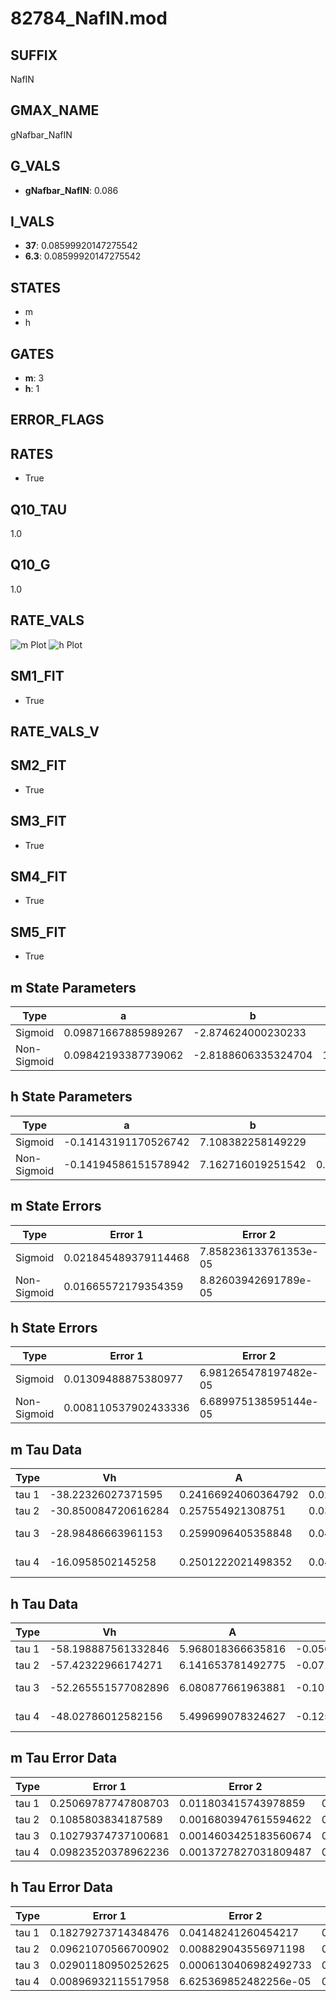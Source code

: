 # 82784_NafIN.mod

## SUFFIX

NafIN

## GMAX_NAME

gNafbar_NafIN

## G_VALS

- **gNafbar_NafIN**: 0.086

## I_VALS

- **37**: 0.08599920147275542
- **6.3**: 0.08599920147275542

## STATES

- m
- h

## GATES

- **m**: 3
- **h**: 1

## ERROR_FLAGS


## RATES

- True

## Q10_TAU

1.0

## Q10_G

1.0

## RATE_VALS

![m Plot](/Users/pbozelos/Dropbox/icg-Chai-Panos/supermodels/output_markdown_files/Na/82784_NafIN.mod/images/m.png)
![h Plot](/Users/pbozelos/Dropbox/icg-Chai-Panos/supermodels/output_markdown_files/Na/82784_NafIN.mod/images/h.png)

## SM1_FIT

- True

## RATE_VALS_V

## SM2_FIT

- True

## SM3_FIT

- True

## SM4_FIT

- True

## SM5_FIT

- True

## m State Parameters

| Type | a | b | c | d |
| --- | --- | --- | --- | --- |
| Sigmoid | 0.09871667885989267 | -2.874624000230233 |
| Non-Sigmoid | 0.09842193387739062 | -2.8188606335324704 | 1.0028561366348858 | 0.006644358235842145 |

## h State Parameters

| Type | a | b | c | d |
| --- | --- | --- | --- | --- |
| Sigmoid | -0.14143191170526742 | 7.108382258149229 |
| Non-Sigmoid | -0.14194586151578942 | 7.162716019251542 | 0.9991430333561742 | 0.0052149638388534255 |

## m State Errors

| Type | Error 1 | Error 2 | Error 3 |
| --- | --- | --- | --- |
| Sigmoid | 0.021845489379114468 | 7.858236133761353e-05 | 0.013606553262438743 |
| Non-Sigmoid | 0.01665572179354359 | 8.82603942691789e-05 | 0.01037408509259037 |

## h State Errors

| Type | Error 1 | Error 2 | Error 3 |
| --- | --- | --- | --- |
| Sigmoid | 0.01309488875380977 | 6.981265478197482e-05 | 0.01018646249333241 |
| Non-Sigmoid | 0.008110537902433336 | 6.689975138595144e-05 | 0.006309155556579407 |

## m Tau Data

| Type | Vh | A | b1 | b2 | c1 | c2 | d1 | d2 | e1 | e2 |
| --- | --- | --- | --- | --- | --- | --- | --- | --- | --- | --- |
| tau 1 | -38.22326027371595 | 0.24166924060364792 | 0.027694325839190074 | 0.017742511445086442 |
| tau 2 | -30.850084720616284 | 0.257554921308751 | 0.03850820169992614 | 0.00025691206739029965 | 0.03146209108401705 | -0.00013394109643830013 |
| tau 3 | -28.98486663961153 | 0.2599096405358848 | 0.04309459086046611 | 0.00044932616809666674 | 1.969541035054343e-06 | 0.03764707883253237 | -0.00026822069823817914 | 7.030915925044298e-07 |
| tau 4 | -16.0958502145258 | 0.2501222021498352 | 0.047571078496777316 | 0.0011049995062699161 | 1.6137121587460764e-05 | 8.695363588483834e-08 | 0.06574387418102491 | -0.0012401311332772779 | 1.2106110871654155e-05 | -4.4174601118789335e-08 |

## h Tau Data

| Type | Vh | A | b1 | b2 | c1 | c2 | d1 | d2 | e1 | e2 |
| --- | --- | --- | --- | --- | --- | --- | --- | --- | --- | --- |
| tau 1 | -58.198887561332846 | 5.968018366635816 | -0.0568057700202821 | -0.06903603480468326 |
| tau 2 | -57.42322966174271 | 6.141653781492775 | -0.07137634688197252 | 0.000356655032661285 | -0.0841571909091683 | -0.0006985638016361131 |
| tau 3 | -52.265551577082896 | 6.080877661963881 | -0.10157181291659766 | 0.0011206692503925432 | -3.832229362756497e-06 | -0.07302390828065172 | -0.001058844840637757 | -1.3744183425916895e-05 |
| tau 4 | -48.02786012582156 | 5.499699078324627 | -0.12527743884025513 | 0.0020886905495174093 | -1.4792901395336468e-05 | 3.763587073516257e-08 | -0.057864437174641424 | -0.0015167043452916037 | -5.046980033868089e-05 | -4.965509469530174e-07 |

## m Tau Error Data

| Type | Error 1 | Error 2 | Error 3 |
| --- | --- | --- | --- |
| tau 1 | 0.25069787747808703 | 0.011803415743978859 | 0.0673702414905817 |
| tau 2 | 0.1085803834187589 | 0.0016803947615594622 | 0.029178893437983484 |
| tau 3 | 0.10279374737100681 | 0.0014603425183560674 | 0.0276238460962315 |
| tau 4 | 0.09823520378962236 | 0.0013727827031809487 | 0.026398825026996267 |

## h Tau Error Data

| Type | Error 1 | Error 2 | Error 3 |
| --- | --- | --- | --- |
| tau 1 | 0.18279273714348476 | 0.04148241260454217 | 0.11010175402024787 |
| tau 2 | 0.09621070566700902 | 0.008829043556971198 | 0.0579507020628968 |
| tau 3 | 0.02901180950252625 | 0.0006130406982492733 | 0.017474715699574424 |
| tau 4 | 0.00896932115517958 | 6.625369852482256e-05 | 0.005402501253542752 |

